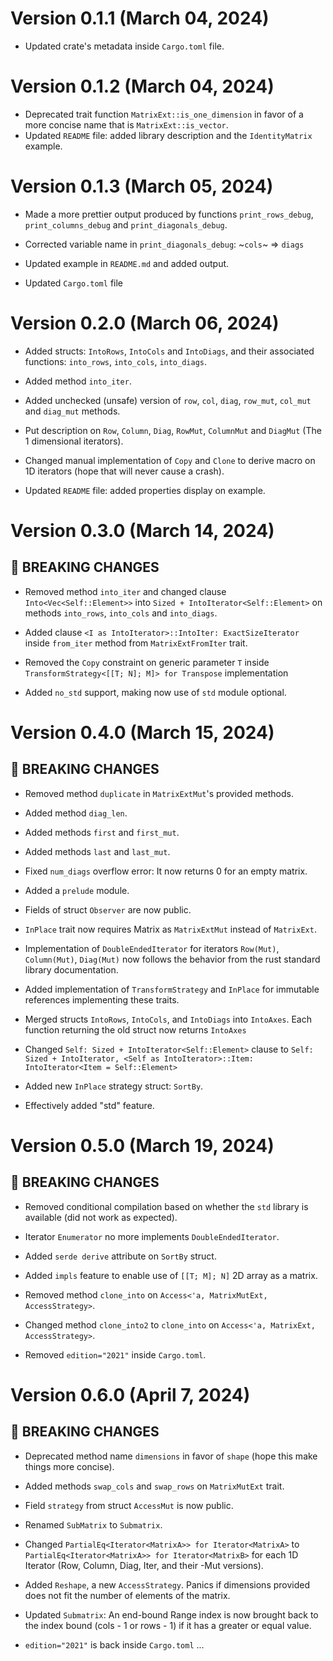 # Version 0.1.1 (March 04, 2024)

* Updated crate's metadata inside `Cargo.toml` file.

# Version 0.1.2 (March 04, 2024)

* Deprecated trait function `MatrixExt::is_one_dimension` in favor of a more concise name that is `MatrixExt::is_vector`.
* Updated `README` file: added library description and the `IdentityMatrix` example.

# Version 0.1.3 (March 05, 2024)

* Made a more prettier output produced by functions `print_rows_debug`, `print_columns_debug` and `print_diagonals_debug`.

* Corrected variable name in `print_diagonals_debug`: ~`cols`~ => `diags`

* Updated example in `README.md` and added output.

* Updated `Cargo.toml` file


# Version 0.2.0 (March 06, 2024)

* Added structs: `IntoRows`, `IntoCols` and `IntoDiags`, and their associated functions: `into_rows`, `into_cols`, `into_diags`.

* Added method `into_iter`.

* Added unchecked (unsafe) version of `row`, `col`, `diag`, `row_mut`, `col_mut` and `diag_mut` methods.

* Put description on `Row`, `Column`, `Diag`, `RowMut`, `ColumnMut` and `DiagMut` (The 1 dimensional iterators).

* Changed manual implementation of `Copy` and `Clone` to derive macro on 1D iterators (hope that will never cause a crash).

* Updated `README` file: added properties display on example.


# Version 0.3.0 (March 14, 2024) 

## 🚨 **BREAKING CHANGES**

* Removed method `into_iter` and changed clause `Into<Vec<Self::Element>>` into `Sized + IntoIterator<Self::Element>` on methods `into_rows`, `into_cols` and `into_diags`.

* Added clause `<I as IntoIterator>::IntoIter: ExactSizeIterator` inside `from_iter` method from `MatrixExtFromIter` trait.

* Removed the `Copy` constraint on generic parameter `T` inside `TransformStrategy<[[T; N]; M]> for Transpose` implementation

* Added `no_std` support, making now use of `std` module optional.


# Version 0.4.0 (March 15, 2024) 

## 🚨 **BREAKING CHANGES**

* Removed method `duplicate` in `MatrixExtMut`'s provided methods.

* Added method `diag_len`.

* Added methods `first` and `first_mut`.

* Added methods `last` and `last_mut`.

* Fixed `num_diags` overflow error: It now returns 0 for an empty matrix.

* Added a `prelude` module.

* Fields of struct `Observer` are now public.

* `InPlace` trait now requires Matrix as `MatrixExtMut` instead of `MatrixExt`.

* Implementation of `DoubleEndedIterator` for iterators `Row(Mut)`, `Column(Mut)`, `Diag(Mut)` now follows the behavior from the rust standard library documentation.

* Added implementation of `TransformStrategy` and `InPlace` for immutable references implementing these traits.

* Merged structs `IntoRows`, `IntoCols`, and `IntoDiags` into `IntoAxes`. Each function returning the old struct now returns `IntoAxes`

* Changed `Self: Sized + IntoIterator<Self::Element>` clause to `Self: Sized + IntoIterator, <Self as IntoIterator>::Item: IntoIterator<Item = Self::Element>` 

* Added new `InPlace` strategy struct: `SortBy`.

* Effectively added "std" feature.


# Version 0.5.0 (March 19, 2024)

## 🚨 **BREAKING CHANGES**

* Removed conditional compilation based on whether the `std` library is available (did not work as expected).

* Iterator `Enumerator` no more implements `DoubleEndedIterator`.

* Added `serde derive` attribute on `SortBy` struct.

* Added `impls` feature to enable use of `[[T; M]; N]` 2D array as a matrix.

* Removed method `clone_into` on `Access<'a, MatrixMutExt, AccessStrategy>`.

* Changed method `clone_into2` to `clone_into` on `Access<'a, MatrixExt, AccessStrategy>`.
 
* Removed `edition="2021"` inside `Cargo.toml`. 


# Version 0.6.0 (April 7, 2024)

## 🚨 **BREAKING CHANGES**

* Deprecated method name `dimensions` in favor of `shape` (hope this make things more concise).

* Added methods `swap_cols` and `swap_rows` on `MatrixMutExt` trait.

* Field `strategy` from struct `AccessMut` is now public.

* Renamed `SubMatrix` to `Submatrix`.

* Changed `PartialEq<Iterator<MatrixA>> for Iterator<MatrixA>` to `PartialEq<Iterator<MatrixA>> for Iterator<MatrixB>` for each 1D Iterator (Row, Column, Diag, Iter, and their -Mut versions).

* Added `Reshape`,  a new `AccessStrategy`. Panics if dimensions provided does not fit the number of elements of the matrix.

* Updated `Submatrix`: An end-bound Range index is now brought back to the index bound (cols - 1 or rows - 1) if it has a greater or equal value. 

* `edition="2021"` is back inside `Cargo.toml` ... 